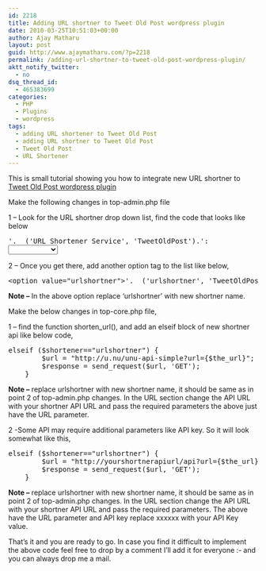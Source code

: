 ```yaml
---
id: 2218
title: Adding URL shortner to Tweet Old Post wordpress plugin
date: 2010-03-25T10:51:03+00:00
author: Ajay Matharu
layout: post
guid: http://www.ajaymatharu.com/?p=2218
permalink: /adding-url-shortner-to-tweet-old-post-wordpress-plugin/
aktt_notify_twitter:
  - no
dsq_thread_id:
  - 465383699
categories:
  - PHP
  - Plugins
  - wordpress
tags:
  - adding URL shortener to Tweet Old Post
  - adding URL shortner to Tweet Old Post
  - Tweet Old Post
  - URL Shortener
---
```

This is small tutorial showing you how to integrate new URL shortner to [Tweet Old Post wordpress plugin](http://www.ajaymatharu.com/wordpress-plugin-tweet-old-posts/)

Make the following changes in top-admin.php file

1 &#8211; Look for the URL shortner drop down list, find the code that looks like below

<pre class="php" name="code"><label for="top_opt_url_shortener">'.__('URL Shortener Service', 'TweetOldPost').':</label>
<select id="top_opt_url_shortener" style="width: 100px;" name="top_opt_url_shortener">
		&lt;option value="is.gd">'.__('is.gd', 'TweetOldPost').'&lt;/option>
		&lt;option value="su.pr">'.__('su.pr', 'TweetOldPost').'&lt;/option>
		 &lt;option value="bit.ly">'.__('bit.ly', 'TweetOldPost').'&lt;/option>
		 &lt;option value="tr.im">'.__('tr.im', 'TweetOldPost').'&lt;/option>
		 &lt;option value="3.ly">'.__('3.ly', 'TweetOldPost').'&lt;/option>
		 &lt;option value="u.nu">'.__('u.nu', 'TweetOldPost').'&lt;/option>
		 &lt;option value="tinyurl">'.__('tinyurl', 'TweetOldPost').'&lt;/option>
	 </select>
</pre>

2 &#8211; Once you get there, add another option tag to the list like below,

<pre class="html" name="code">&lt;option value="urlshortner">'.__('urlshortner', 'TweetOldPost').'&lt;/option>
</pre>

**Note &#8211;** In the above option replace &#8216;urlshortner&#8217; with new shortner name.

Make the below changes in top-core.php file,

1 &#8211; find the function shorten_url(), and add an elseif block of new shortner api like below code,

<pre class="php" name="code">elseif ($shortener=="urlshortner") {
		$url = "http://u.nu/unu-api-simple?url={$the_url}";
		$response = send_request($url, 'GET');
	}
</pre>

**Note &#8211;** replace urlshortner with new shortner name, it should be same as in point 2 of top-admin.php changes. In the URL section change the API URL with your shortner API URL and pass the required parameters the above just have the URL parameter.

2 -Some API may require additional parameters like API key. So it will look somewhat like this,

<pre class="php" name="code">elseif ($shortener=="urlshortner") {
		$url = "http://yourshortnerapiurl/api?url={$the_url}&api=xxxxxx";
		$response = send_request($url, 'GET');
	}
</pre>

**Note &#8211;** replace urlshortner with new shortner name, it should be same as in point 2 of top-admin.php changes. In the URL section change the API URL with your shortner API URL and pass the required parameters. The above have the URL parameter and API key replace xxxxxx with your API Key value.

That&#8217;s it and you are ready to go. In case you find it difficult to implement the above code feel free to drop by a comment I&#8217;ll add it for everyone  <img src="http://www.ajaymatharu.com/wp-includes/images/smilies/simple-smile.png" alt=":-)" class="wp-smiley" style="height: 1em; max-height: 1em;" />and you can always drop me a mail.